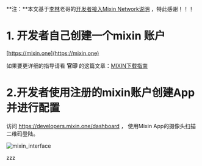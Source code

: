 **注：**本文基于[李林](https://gist.github.com/myrual)老哥的[开发者接入Mixin Network说明](https://gist.github.com/myrual/64769acd3d09e9fd3ac37636d899f844) ，特此感谢！！！

# 1. 开发者自己创建一个mixin 账户

[https://mixin.one](https://mixin.one)

如果要更详细的指导请看 **官印** 的这篇文章：[MIXIN下载指南](https://www.jianshu.com/p/65b12a44ad53)

# 2.开发者使用注册的mixin账户创建App并进行配置

访问 https://developers.mixin.one/dashboard ， 使用Mixin App的摄像头扫描二维码登陆。

![mixin_interface](http://static.zybuluo.com/hitchhacker/et9v32tssrzeq638h93z1n0q/mixin_interface.jpeg)

zzz
